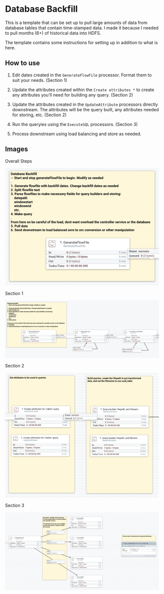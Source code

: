 # Database Backfill

This is a template that can be set up to pull large amounts of data from database tables that contain time-stamped data. I made it because I needed to pull months (6+) of historical data into HDFS.

The template contains some instructions for setting up in addition to what is here.

## How to use

1. Edit dates created in the `GenerateFlowFile` processor. Format them to suit your needs. (Section 1)

2. Update the attributes created within the `Create attributes *` to create any attributes you'll need for building any query. (Section 2)

3. Update the attributes created in the `UpdateAttribute` processors directly downstream. The attributes will be the query built, any attributes needed for storing, etc. (Section 2)

4. Run the queryies using the `ExecuteSQL` processors. (Section 3)

5. Process downstream using load balancing and store as needed.

## Images

Overall Steps

![Overall Flow Steps](docs/images/overall-steps.png "Overall Flow Steps")

Section 1

![Flow Section 1](docs/images/section-1.png "Flow Section 1")

Section 2

![Flow Section 2](docs/images/section-2.png "Flow Section 2")

Section 3

![Flow Section 3](docs/images/section-3.png "Flow Section 3")